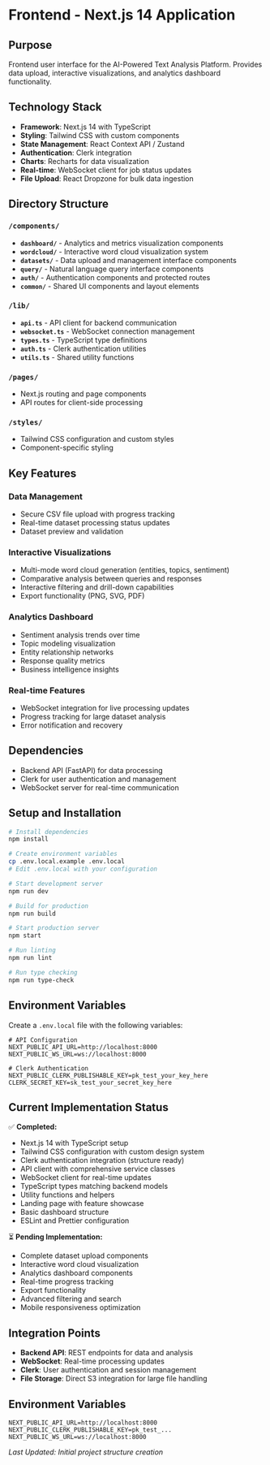 # Frontend - Next.js 14 Application

## Purpose
Frontend user interface for the AI-Powered Text Analysis Platform. Provides data upload, interactive visualizations, and analytics dashboard functionality.

## Technology Stack
- **Framework**: Next.js 14 with TypeScript
- **Styling**: Tailwind CSS with custom components
- **State Management**: React Context API / Zustand
- **Authentication**: Clerk integration
- **Charts**: Recharts for data visualization
- **Real-time**: WebSocket client for job status updates
- **File Upload**: React Dropzone for bulk data ingestion

## Directory Structure

### `/components/`
- **`dashboard/`** - Analytics and metrics visualization components
- **`wordcloud/`** - Interactive word cloud visualization system
- **`datasets/`** - Data upload and management interface components
- **`query/`** - Natural language query interface components
- **`auth/`** - Authentication components and protected routes
- **`common/`** - Shared UI components and layout elements

### `/lib/`
- **`api.ts`** - API client for backend communication
- **`websocket.ts`** - WebSocket connection management
- **`types.ts`** - TypeScript type definitions
- **`auth.ts`** - Clerk authentication utilities
- **`utils.ts`** - Shared utility functions

### `/pages/`
- Next.js routing and page components
- API routes for client-side processing

### `/styles/`
- Tailwind CSS configuration and custom styles
- Component-specific styling

## Key Features

### Data Management
- Secure CSV file upload with progress tracking
- Real-time dataset processing status updates
- Dataset preview and validation

### Interactive Visualizations
- Multi-mode word cloud generation (entities, topics, sentiment)
- Comparative analysis between queries and responses
- Interactive filtering and drill-down capabilities
- Export functionality (PNG, SVG, PDF)

### Analytics Dashboard
- Sentiment analysis trends over time
- Topic modeling visualization
- Entity relationship networks
- Response quality metrics
- Business intelligence insights

### Real-time Features
- WebSocket integration for live processing updates
- Progress tracking for large dataset analysis
- Error notification and recovery

## Dependencies
- Backend API (FastAPI) for data processing
- Clerk for user authentication and management
- WebSocket server for real-time communication

## Setup and Installation

```bash
# Install dependencies
npm install

# Create environment variables
cp .env.local.example .env.local
# Edit .env.local with your configuration

# Start development server
npm run dev

# Build for production
npm run build

# Start production server
npm start

# Run linting
npm run lint

# Run type checking
npm run type-check
```

## Environment Variables

Create a `.env.local` file with the following variables:

```env
# API Configuration
NEXT_PUBLIC_API_URL=http://localhost:8000
NEXT_PUBLIC_WS_URL=ws://localhost:8000

# Clerk Authentication
NEXT_PUBLIC_CLERK_PUBLISHABLE_KEY=pk_test_your_key_here
CLERK_SECRET_KEY=sk_test_your_secret_key_here
```

## Current Implementation Status

✅ **Completed:**
- Next.js 14 with TypeScript setup
- Tailwind CSS configuration with custom design system
- Clerk authentication integration (structure ready)
- API client with comprehensive service classes
- WebSocket client for real-time updates
- TypeScript types matching backend models
- Utility functions and helpers
- Landing page with feature showcase
- Basic dashboard structure
- ESLint and Prettier configuration

⏳ **Pending Implementation:**
- Complete dataset upload components
- Interactive word cloud visualization
- Analytics dashboard components
- Real-time progress tracking
- Export functionality
- Advanced filtering and search
- Mobile responsiveness optimization

## Integration Points
- **Backend API**: REST endpoints for data and analysis
- **WebSocket**: Real-time processing updates
- **Clerk**: User authentication and session management
- **File Storage**: Direct S3 integration for large file handling

## Environment Variables
```env
NEXT_PUBLIC_API_URL=http://localhost:8000
NEXT_PUBLIC_CLERK_PUBLISHABLE_KEY=pk_test_...
NEXT_PUBLIC_WS_URL=ws://localhost:8000
```

*Last Updated: Initial project structure creation*
